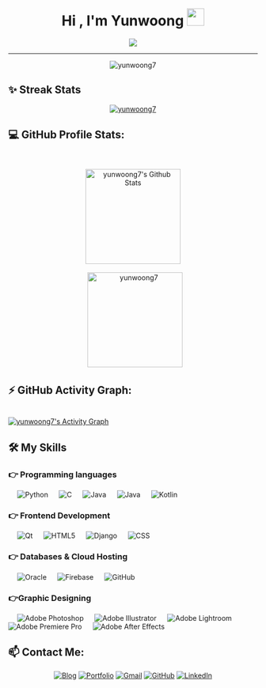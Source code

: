 <h1 align="center">Hi , I'm Yunwoong <img src="https://media.giphy.com/media/hvRJCLFzcasrR4ia7z/giphy.gif" width="35"></h1>
<p align="center">
  <a href="https://yunwoong.tistory.com"><img src="https://readme-typing-svg.herokuapp.com?color=%2336BCF7&center=true&vCenter=true&lines=Software+Developer;AI+%7C+RPA+%7C+Big+Data;Full+Stack+Engineer;Senior+QA;Project+Manager;Graphic+Designer;Always+learning+new+things"></a>
</p>
<hr/>

<div align="center"> <img src="https://komarev.com/ghpvc/?username=yunwoong7&label=Profile%20views&color=0e75b6&style=plastic" alt="yunwoong7" /> </div>

## ✨ Streak Stats
<p align="center"><a href="https://github.com/yunwoong7"><img src="https://github-readme-streak-stats.herokuapp.com/?user=yunwoong7&theme=dark" alt="yunwoong7"/></a></p>

## 💻 GitHub Profile Stats:

  <br/>
  <p align="center">
	<a href="https://github.com/yunwoong7"><img alt="yunwoong7's Github Stats" src="https://github-readme-stats.vercel.app/api?username=yunwoong7&show_icons=true&count_private=true&theme=dark" height="192px"/></a>
<br/><br/>
  &nbsp;
<a href="https://github.com/yunwoong7"><img src="https://github-readme-stats.vercel.app/api/top-langs?username=yunwoong7&show_icons=true&locale=en&layout=compact&theme=dark" alt="yunwoong7" height="192px"/></a>
  <br/>
<!--   <b>Note:</b> Top languages is only a metric of the languages my public code consists of and doesn't reflect experience or skill level. -->
  </p>

## ⚡ GitHub Activity Graph:
  <br/>
<a href="https://github.com/yunwoong7"><img alt="yunwoong7's Activity Graph" src="https://activity-graph.herokuapp.com/graph?username=yunwoong7&custom_title=yunwoong7's%20Contribution%20Graph&theme=react-dark" /></a>
  <br/>


## 🛠️ My Skills

### 👉 Programming languages

<p align="left"> 
  &emsp;
  <img alt="Python" src="https://img.shields.io/badge/Python-3776AB.svg?logo=python&logoColor=white">
  &emsp; 
  <img alt="C" src="https://img.shields.io/badge/C%20-%232370ED.svg?logo=c&logoColor=white">
  &emsp;
  <img alt="Java" src="https://img.shields.io/badge/Java-%23007396.svg?logo=java&logoColor=white">
  &emsp;
  <img alt="Java" src="https://img.shields.io/badge/JavaScript-F7DF1E.svg?logo=javascript&logoColor=white">
  &emsp;
  <img alt="Kotlin" src="https://shields.io/badge/Kotlin-7F52FF?logo=kotlin&logoColor=white"/>
  
</p>

### 👉 Frontend Development
<p align="left"> 
  &emsp;
  <img alt="Qt" src="https://img.shields.io/badge/Qt-41CD52.svg?logo=qt&logoColor=white">
  &emsp;
  <img alt="HTML5" src="https://shields.io/badge/HTML5-E34F26?logo=html5&logoColor=white"/>
  &emsp;
  <img alt="Django" src="https://img.shields.io/badge/Django-092E20.svg?style=flat&logo=django&logoColor=white"/>
  &emsp;
  <img alt="CSS" src="https://img.shields.io/badge/CSS%20-%231572B6.svg?logo=css3&logoColor=white">
</p>

### 👉 Databases & Cloud Hosting
<p align="left">
  &emsp;
  <img alt="Oracle" src="https://img.shields.io/badge/Oracle-F80000.svg?logo=oracle&logoColor=white"/>
  &emsp;
  <img alt="Firebase" src ="https://img.shields.io/badge/Firebase-%23316192.svg?logo=firebase&logoColor=white">
  &emsp;
  <img alt="GitHub" src="https://img.shields.io/badge/GitHub%20Pages-%23327FC7.svg?style=flat&logo=github&logoColor=white">
 </p>
 
### 👉Graphic Designing
<p align="left">
  &emsp;
  <img alt="Adobe Photoshop" src="https://img.shields.io/badge/Adobe Photoshop-31A8FF.svg?style=flat&logo=adobephotoshop&logoColor=white"/> 
  &emsp;
  <img alt="Adobe Illustrator" src="https://img.shields.io/badge/Adobe Illustrator-%23FF9A00.svg?style=flat&logo=adobeillustrator&logoColor=white"/>
  &emsp;
  <img alt="Adobe Lightroom" src="https://img.shields.io/badge/Adobe Lightroom-%2300f.svg?style=flat&logo=adobelightroom&logoColor=white"/>
  &emsp;
  <img alt="Adobe Premiere Pro" src="https://img.shields.io/badge/Adobe Premiere Pro-%2300f.svg?style=flat&logo=adobepremierepro&logoColor=white"/>
  &emsp;
  <img alt="Adobe After Effects" src="https://img.shields.io/badge/Adobe After Effects-9999FF.svg?style=flat&logo=adobeaftereffects&logoColor=white"/>
 </p>
 
## 📫 Contact Me: 
<p align="center">
  <a href="https://yunwoong.tistory.com/"><img src="https://img.icons8.com/nolan/64/google-blog-search.png" alt="Blog"/></a>
  <a href="https://yunwoong7.github.io/"><img src="https://img.icons8.com/nolan/64/domain.png" alt="Portfolio" /></a>
	<a href="mailto:yunwoong7@gmail.com"><img src="https://img.icons8.com/nolan/64/gmail.png" alt="Gmail"/></a>
	<a href="https://github.com/yunwoong7"><img src="https://img.icons8.com/nolan/64/github.png" alt="GitHub"/></a>
	<a href="https://www.linkedin.com/in/%EC%9C%A4%EC%9B%85-%EA%B9%80-17832919a"><img src="https://img.icons8.com/nolan/64/linkedin.png" alt="LinkedIn"/></a>
</p>
